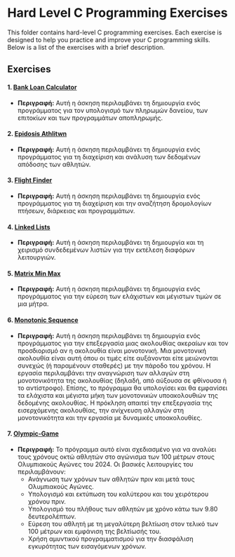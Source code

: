 # Hard Level C Programming Exercises

This folder contains hard-level C programming exercises. Each exercise is designed to help you practice and improve your C programming skills. Below is a list of the exercises with a brief description.

## Exercises

#### 1. [Bank Loan Calculator](../hard/bank_loan_calculator)
   - **Περιγραφή:** Αυτή η άσκηση περιλαμβάνει τη δημιουργία ενός προγράμματος για τον υπολογισμό των πληρωμών δανείου, των επιτοκίων και των προγραμμάτων αποπληρωμής.

#### 2. [Epidosis Athlitwn](../hard/epidosis_athlitwn)
   - **Περιγραφή:** Αυτή η άσκηση περιλαμβάνει τη δημιουργία ενός προγράμματος για τη διαχείριση και ανάλυση των δεδομένων απόδοσης των αθλητών.

#### 3. [Flight Finder](../hard/flight_finder)
   - **Περιγραφή:** Αυτή η άσκηση περιλαμβάνει τη δημιουργία ενός προγράμματος για τη διαχείριση και την αναζήτηση δρομολογίων πτήσεων, διάρκειας και προγραμμάτων.

#### 4. [Linked Lists](../hard/linked_lists)
   - **Περιγραφή:** Αυτή η άσκηση περιλαμβάνει τη δημιουργία και τη χειρισμό συνδεδεμένων λιστών για την εκτέλεση διαφόρων λειτουργιών.


#### 5. [Matrix Min Max](../hard/matrix_min_max)
   - **Περιγραφή:** Αυτή η άσκηση περιλαμβάνει τη δημιουργία ενός προγράμματος για την εύρεση των ελάχιστων και μέγιστων τιμών σε μια μήτρα.


#### 6. [Monotonic Sequence](../hard/monotonic-sequence)
   - **Περιγραφή:** Αυτή η άσκηση περιλαμβάνει τη δημιουργία ενός προγράμματος για την επεξεργασία μιας ακολουθίας ακεραίων και τον προσδιορισμό αν η ακολουθία είναι μονοτονική. Μια μονοτονική ακολουθία είναι αυτή όπου οι τιμές είτε αυξάνονται είτε μειώνονται συνεχώς (ή παραμένουν σταθερές) με την πάροδο του χρόνου. Η εργασία περιλαμβάνει την αναγνώριση των αλλαγών στη μονοτονικότητα της ακολουθίας (δηλαδή, από αύξουσα σε φθίνουσα ή το αντίστροφο). Επίσης, το πρόγραμμα θα υπολογίσει και θα εμφανίσει τα ελάχιστα και μέγιστα μήκη των μονοτονικών υποακολουθιών της δεδομένης ακολουθίας. Η πρόκληση απαιτεί την επεξεργασία της εισερχόμενης ακολουθίας, την ανίχνευση αλλαγών στη μονοτονικότητα και την εργασία με δυναμικές υποακολουθίες.

#### 7. [Olympic-Game](../hard/olympic-game)
   - **Περιγραφή:** Το πρόγραμμα αυτό είναι σχεδιασμένο για να αναλύει τους χρόνους οκτώ αθλητών στο αγώνισμα των 100 μέτρων στους Ολυμπιακούς Αγώνες του 2024. Οι βασικές λειτουργίες του περιλαμβάνουν:
      - Ανάγνωση των χρόνων των αθλητών πριν και μετά τους Ολυμπιακούς Αγώνες.
      - Υπολογισμό και εκτύπωση του καλύτερου και του χειρότερου χρόνου πριν.
      - Υπολογισμό του πλήθους των αθλητών με χρόνο κάτω των 9.80 δευτερολέπτων.
      - Εύρεση του αθλητή με τη μεγαλύτερη βελτίωση στον τελικό των 100 μέτρων και εμφάνιση της βελτίωσής του.
      - Χρήση αμυντικού προγραμματισμού για την διασφάλιση εγκυρότητας των εισαγόμενων χρόνων.
